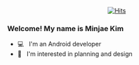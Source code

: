 <div align=center>
	
  [![Hits](https://hits.seeyoufarm.com/api/count/incr/badge.svg?url=https%3A%2F%2Fgithub.com%2FMan-jae&count_bg=%2379C83D&title_bg=%23555555&icon=&icon_color=%23E7E7E7&title=hits&edge_flat=fals)](https://hits.seeyoufarm.com) 
	
</div>

### Welcome! My name is Minjae Kim

- 💻 &nbsp; I'm an Android developer
- 📝 &nbsp; I'm interested in planning and design
